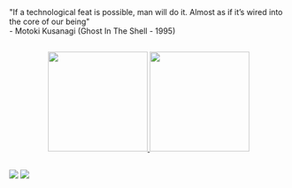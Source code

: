<div>
 "If a technological feat is possible, man will do it. Almost as if it’s wired into the core of our being"
<br>
 - Motoki Kusanagi (Ghost In The Shell - 1995)
</div>

##

<div align="center">
  <a href="https://github.com/GustavoBonif">
  <img height="180em" src="https://github-readme-stats.vercel.app/api?username=GustavoBonif&show_icons=true&theme=github_dark&include_all_commits=true&count_private=true"/>
  <img height="180em" src="https://github-readme-stats.vercel.app/api/top-langs/?username=GustavoBonif&layout=compact&langs_count=7&theme=github_dark"/>
</div>
<!---
<div align="center" style="display: inline_block;"><br>
  <img align="center" alt="HTML" height="30" width="40" src="https://cdn.jsdelivr.net/gh/devicons/devicon/icons/html5/html5-original.svg">
  <img align="center" alt="CSS" height="30" width="40" src="https://cdn.jsdelivr.net/gh/devicons/devicon/icons/css3/css3-original.svg">
  <img align="center" alt="Js" height="30" width="40" src="https://cdn.jsdelivr.net/gh/devicons/devicon/icons/javascript/javascript-original.svg">
  <img align="center" alt="Js" height="30" width="40" src="https://cdn.jsdelivr.net/gh/devicons/devicon/icons/vuejs/vuejs-original.svg">
  <img align="center" alt="Bootstrap" height="50" width="40" src="https://cdn.jsdelivr.net/gh/devicons/devicon/icons/bootstrap/bootstrap-original.svg">
  <img align="center" alt="Php" height="50" width="40" src="https://cdn.jsdelivr.net/gh/devicons/devicon/icons/php/php-original.svg">
  <img align="center" alt="Java" height="50" width="40" src="https://cdn.jsdelivr.net/gh/devicons/devicon/icons/java/java-original.svg">
  <img align="center" alt="MySql" height="50" width="40" src="https://cdn.jsdelivr.net/gh/devicons/devicon/icons/mysql/mysql-original-wordmark.svg">
  <img align="center" alt="C" height="50" width="40" src="https://cdn.jsdelivr.net/gh/devicons/devicon/icons/c/c-original.svg">
  <img align="center" alt="Py" height="50" width="40" src="https://cdn.jsdelivr.net/gh/devicons/devicon/icons/python/python-original.svg">
  <img align="right" alt="Gif" src="https://github.com/GustavoBonif/GustavoBonif/blob/main/ghost-in-the-shell.gif" width="200" height="150" />
</div>
--->

##

<div>
  <a href="https://www.linkedin.com/in/gustavo-bonif%C3%A1cio-b68675181/" target="_blank"><img src="https://img.shields.io/badge/-LinkedIn-%230077B5?style=for-the-badge&logo=linkedin&logoColor=white" target="_blank"></a> 
  <a href="https://www.instagram.com/bonifacio.gusta/" target="_blank"><img src="https://img.shields.io/badge/-Instagram-%23E4405F?style=for-the-badge&logo=instagram&logoColor=white" target="_blank"></a>
</div>
